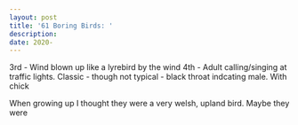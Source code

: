 ```yaml
---
layout: post
title: '61 Boring Birds: '
description:
date: 2020-
---
```


3rd - Wind blown up like a lyrebird by the wind
4th - Adult calling/singing at traffic lights. Classic - though not typical - black throat indcating male. With chick

When growing up I thought they were a very welsh, upland bird. Maybe they were
